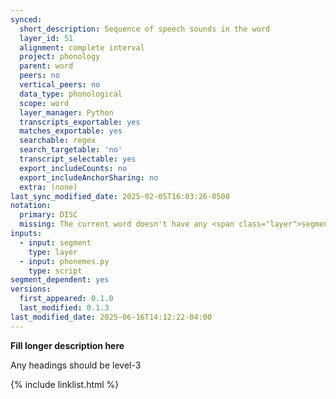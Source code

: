 ```yaml
---
synced:
  short_description: Sequence of speech sounds in the word
  layer_id: 51
  alignment: complete interval
  project: phonology
  parent: word
  peers: no
  vertical_peers: no
  data_type: phonological
  scope: word
  layer_manager: Python
  transcripts_exportable: yes
  matches_exportable: yes
  searchable: regex
  search_targetable: 'no'
  transcript_selectable: yes
  export_includeCounts: no
  export_includeAnchorSharing: no
  extra: (none)
last_sync_modified_date: 2025-02-05T16:03:26-0500
notation:
  primary: DISC
  missing: The current word doesn't have any <span class="layer">segment</span> annotations
inputs:
  - input: segment
    type: layer
  - input: phonemes.py
    type: script
segment_dependent: yes
versions:
  first_appeared: 0.1.0
  last_modified: 0.1.3
last_modified_date: 2025-06-16T14:12:22-04:00
---
```


**Fill longer description here**

Any headings should be level-3


{% include linklist.html %}
